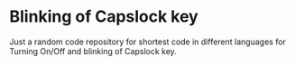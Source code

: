 # Blinking of Capslock key
Just a random code repository for shortest code in different languages for Turning On/Off and blinking of Capslock key.
